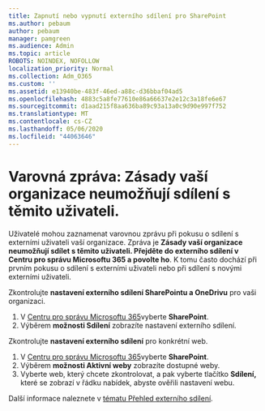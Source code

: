 ```yaml
---
title: Zapnutí nebo vypnutí externího sdílení pro SharePoint
ms.author: pebaum
author: pebaum
manager: pamgreen
ms.audience: Admin
ms.topic: article
ROBOTS: NOINDEX, NOFOLLOW
localization_priority: Normal
ms.collection: Adm_O365
ms.custom: ''
ms.assetid: e13940be-483f-46ed-a88c-d36bbaf04ad5
ms.openlocfilehash: 4883c5a8fe77610e86a66637e2e12c3a18fe6e67
ms.sourcegitcommit: d1aad215f8aa636ba89c93a13a0c9d90e997f752
ms.translationtype: MT
ms.contentlocale: cs-CZ
ms.lasthandoff: 05/06/2020
ms.locfileid: "44063646"
---
```

# <a name="warning-message-your-organizations-policies-dont-allow-you-to-share-with-these-users"></a>Varovná zpráva: Zásady vaší organizace neumožňují sdílení s těmito uživateli.

Uživatelé mohou zaznamenat varovnou zprávu při pokusu o sdílení s externími uživateli vaší organizace. Zpráva je **Zásady vaší organizace neumožňují sdílet s těmito uživateli. Přejděte do externího sdílení v Centru pro správu Microsoftu 365 a povolte ho**. K tomu často dochází při prvním pokusu o sdílení s externími uživateli nebo při sdílení s novými externími uživateli.

Zkontrolujte **nastavení externího sdílení SharePointu a OneDrivu** pro vaši organizaci.

1. V [Centru pro správu Microsoftu 365](https://admin.microsoft.com/AdminPortal/Home#/homepage">https://admin.microsoft.com/)vyberte **SharePoint**.
3. Výběrem **možnosti Sdílení** zobrazíte nastavení externího sdílení.

Zkontrolujte **nastavení externího sdílení** pro konkrétní web.

1. V [Centru pro správu Microsoftu 365](https://admin.microsoft.com/AdminPortal/Home#/homepage">https://admin.microsoft.com/)vyberte **SharePoint**.
2. Výběrem **možnosti Aktivní weby** zobrazíte dostupné weby.
3. Vyberte web, který chcete zkontrolovat, a pak vyberte tlačítko **Sdílení,** které se zobrazí v řádku nabídek, abyste ověřili nastavení webu.

Další informace naleznete v [tématu Přehled externího sdílení](https://docs.microsoft.com/sharepoint/external-sharing-overview).